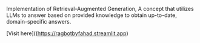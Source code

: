 Implementation of Retrieval-Augmented Generation, A concept that utilizes LLMs to answer based on provided knowledge to obtain up-to-date, domain-specific answers. <br>

[Visit here]((https://ragbotbyfahad.streamlit.app)
